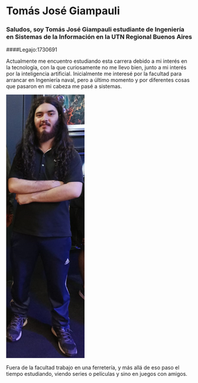 # Tomás José Giampauli

### Saludos, soy Tomás José Giampauli estudiante de Ingeniería en Sistemas de la Información en la UTN Regional Buenos Aires

####Legajo:1730691

Actualmente me encuentro estudiando esta carrera debido a mi interés en la tecnología, con la que curiosamente no me llevo bien, junto a mi interés por la inteligencia artificial. Inicialmente me interesé por la facultad para arrancar en Ingeniería naval, pero a último momento y por diferentes cosas que pasaron en mi cabeza me pasé a sistemas.

![Foto mía](fotogit.jpg)

Fuera de la facultad trabajo en una ferretería, y más allá de eso paso el tiempo estudiando, viendo series o películas y sino en juegos con amigos.
